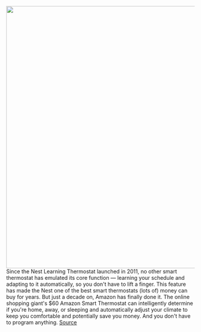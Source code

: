 <img src='https://cdn.vox-cdn.com/thumbor/npsC59owUjU7IjIAU8epEm9EU74=/0x0:2040x1360/1200x675/filters:focal(857x517:1183x843)/cdn.vox-cdn.com/uploads/chorus_image/image/70166262/jtuohy_211115_4885_0009.0.jpg' width='700px' /><br/>
Since the Nest Learning Thermostat launched in 2011, no other smart thermostat has emulated its core function — learning your schedule and adapting to it automatically, so you don't have to lift a finger. This feature has made the Nest one of the best smart thermostats (lots of) money can buy for years. But just a decade on, Amazon has finally done it. The online shopping giant's $60 Amazon Smart Thermostat can intelligently determine if you're home, away, or sleeping and automatically adjust your climate to keep you comfortable and potentially save you money. And you don't have to program anything.
<a href='https://www.theverge.com/22791333/amazon-smart-thermostat-review-learning-geofencing-hunches'> Source <a/>